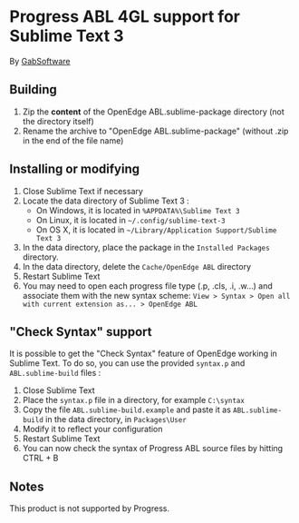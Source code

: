 # Progress ABL 4GL support for Sublime Text 3

By [GabSoftware](http://www.gabsoftware.com/)

## Building

1. Zip the **content** of the OpenEdge ABL.sublime-package directory (not the directory itself)
2. Rename the archive to "OpenEdge ABL.sublime-package" (without .zip in the end of the file name)

## Installing or modifying

1. Close Sublime Text if necessary
2. Locate the data directory of Sublime Text 3 :
   * On Windows, it is located in `%APPDATA%\Sublime Text 3`
   * On Linux, it is located in `~/.config/sublime-text-3`
   * On OS X, it is located in `~/Library/Application Support/Sublime Text 3`
3. In the data directory, place the package in the `Installed Packages` directory.
4. In the data directory, delete the `Cache/OpenEdge ABL` directory
5. Restart Sublime Text
6. You may need to open each progress file type (.p, .cls, .i, .w...) and associate them with the new syntax scheme:
   `View > Syntax > Open all with current extension as... > OpenEdge ABL`

## "Check Syntax" support

It is possible to get the "Check Syntax" feature of OpenEdge working in Sublime Text. To do so, you can use the provided `syntax.p` and `ABL.sublime-build` files :

1. Close Sublime Text
2. Place the `syntax.p` file in a directory, for example `C:\syntax`
3. Copy the file `ABL.sublime-build.example` and paste it as `ABL.sublime-build` in the data directory, in `Packages\User`
4. Modify it to reflect your configuration
5. Restart Sublime Text
6. You can now check the syntax of Progress ABL source files by hitting CTRL + B

## Notes

This product is not supported by Progress.